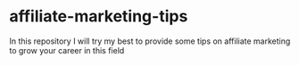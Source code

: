 # affiliate-marketing-tips
In this repository I will try my best to provide some tips on affiliate marketing to grow your career in this field
